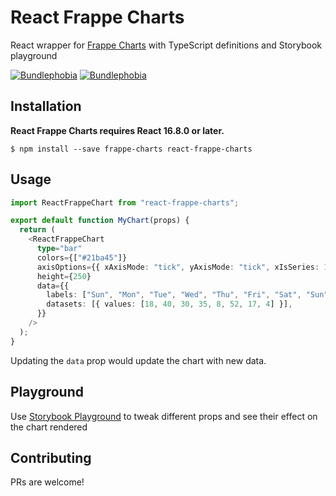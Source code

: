# React Frappe Charts

React wrapper for [Frappe Charts](https://frappe.io/charts) with TypeScript definitions and Storybook playground

[![Bundlephobia](https://flat.badgen.net/bundlephobia/minzip/react-frappe-charts@1.0.1)](https://bundlephobia.com/result?p=react-frappe-charts) [![Bundlephobia](https://flat.badgen.net/bundlephobia/min/react-frappe-charts@1.0.1)](https://bundlephobia.com/result?p=react-frappe-charts)

## Installation

**React Frappe Charts requires React 16.8.0 or later.**

```shell
$ npm install --save frappe-charts react-frappe-charts
```

## Usage

```ts
import ReactFrappeChart from "react-frappe-charts";

export default function MyChart(props) {
  return (
    <ReactFrappeChart
      type="bar"
      colors={["#21ba45"]}
      axisOptions={{ xAxisMode: "tick", yAxisMode: "tick", xIsSeries: 1 }}
      height={250}
      data={{
        labels: ["Sun", "Mon", "Tue", "Wed", "Thu", "Fri", "Sat", "Sun"],
        datasets: [{ values: [18, 40, 30, 35, 8, 52, 17, 4] }],
      }}
    />
  );
}
```

Updating the `data` prop would update the chart with new data.

## Playground

Use [Storybook Playground](https://react-frappe-charts.netlify.com/?path=/story/playground--default) to tweak different props and see their effect on the chart rendered

## Contributing

PRs are welcome!
